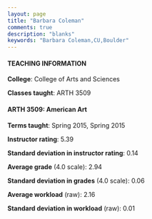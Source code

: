 ```yaml
---
layout: page
title: "Barbara Coleman" 
comments: true
description: "blanks"
keywords: "Barbara Coleman,CU,Boulder"
---
```

<head>
<script src="https://ajax.googleapis.com/ajax/libs/jquery/2.1.3/jquery.min.js"></script>
<script src="https://dl.dropboxusercontent.com/s/pc42nxpaw1ea4o9/highcharts.js?dl=0"></script>
<!-- <script src="../assets/js/highcharts.js"></script> -->
<style type="text/css">@font-face {
	font-family: "Bebas Neue";
	src: url(https://www.filehosting.org/file/details/544349/BebasNeue Regular.otf) format("opentype");
	}
	h1.Bebas { 
		font-family: "Bebas Neue", Verdana, Tahoma;
	}
</style>
</head>
	   
#### TEACHING INFORMATION

**College**: College of Arts and Sciences

**Classes taught**: ARTH 3509

#### ARTH 3509: American Art

**Terms taught**: Spring 2015, Spring 2015

**Instructor rating**: 5.39

**Standard deviation in instructor rating**: 0.14

**Average grade** (4.0 scale): 2.94

**Standard deviation in grades** (4.0 scale): 0.06

**Average workload** (raw): 2.16

**Standard deviation in workload** (raw): 0.01

